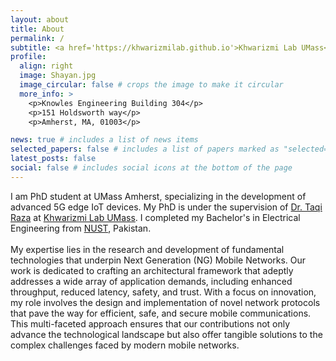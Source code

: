 ```yaml
---
layout: about
title: About
permalink: /
subtitle: <a href='https://khwarizmilab.github.io'>Khwarizmi Lab UMass</a>
profile:
  align: right
  image: Shayan.jpg
  image_circular: false # crops the image to make it circular
  more_info: >
    <p>Knowles Engineering Building 304</p>
    <p>151 Holdsworth way</p>
    <p>Amherst, MA, 01003</p>

news: true # includes a list of news items
selected_papers: false # includes a list of papers marked as "selected={true}"
latest_posts: false
social: false # includes social icons at the bottom of the page
---
```


I am PhD student at UMass Amherst, specializing in the development of advanced 5G edge IoT devices. My PhD is under the supervision of [Dr. Taqi Raza](https://takiraza.github.io/) at [Khwarizmi Lab UMass](https://khwarizmilab.github.io/). I completed my Bachelor's in Electrical Engineering from [NUST](https://nust.edu.pk/), Pakistan.<br /> <br /> My expertise lies in the research and development of fundamental technologies that underpin Next Generation (NG) Mobile Networks. Our work is dedicated to crafting an architectural framework that adeptly addresses a wide array of application demands, including enhanced throughput, reduced latency, safety, and trust. With a focus on innovation, my role involves the design and implementation of novel network protocols that pave the way for efficient, safe, and secure mobile communications. This multi-faceted approach ensures that our contributions not only advance the technological landscape but also offer tangible solutions to the complex challenges faced by modern mobile networks.
